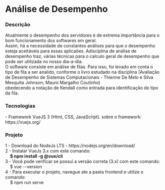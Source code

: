# Análise de Desempenho

<h3>Descrição </h3>
    Atualmente o desempenho dos servidores é de extrema importância para o bom funcionamento dos softwares em geral.<br>
    Assim, há a necessidade de constantes análises para que o desempenho esteja aceitáveis para essas aplicaões. Adisciplina de análise de<br> desempenho traz, várias técnicas para o calculo geral de desempenho que pode ser utilizada no nosso dia-a-dia.<br>
    O software consiste em análise de filas. Para isso, foi levado em conta o tipo de fila a ser analido, conforme o livro estudado na disciplina (Avaliação de Desempenho de Sistemas Computacionais - Thienne De Melo e Silva Mesquita Johnson; Mauro Margalho Coutinho)<br>
    obedecendo a notação de Kendall como entrada para identificação do tipo da fila.<br>
<h3> Tecnologias </h3>
 - Framework VueJS 3 (Html, CSS, JavaScript). sobre o framework: https://vuejs.org/

<h3> Projeto </h3>
  1 - Download do NodeJs LTS - https://nodejs.org/en/download/<br>
  2 - Instalar VueJs 3.x com este comando: <br>
    &nbsp; &nbsp; <b>$ npm install -g @vue/cli</b> <br>
  3 - Você pode verificar se possui a versão correta (3.x) com este comando:<br>
    &nbsp; &nbsp; $ vue --version <br>
  4 - Para executar o projeto, navegue ate a pasta frontend e utilize o comando:<br>
    &nbsp; &nbsp; $ npm run serve <br>
